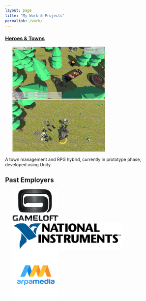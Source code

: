 ```yaml
---
layout: page
title: "My Work & Projects"
permalink: /work/
---
```


### [Heroes & Towns](/heroestowns)

<ul>
    <li style="display:inline">
        <a href="/images/pq3d1.png" target="_blank"><img src="/images/pq3d1.png" width="300" height="169" /></a>
        <a href="/images/pq3d2.png" target="_blank"><img src="/images/pq3d2.png" width="301" height="169" /></a>
    </li>
</ul>

A town management and RPG hybrid, currently in prototype phase, developed using Unity.

## Past Employers
<ul id="employers">
    <li style="display:inline">
        <a href="https://www.gameloft.com"><img src="/images/gameloft.png" /></a>
    </li>
    <li style="display:inline">
        <a href="https://www.ni.com/en-us.html"><img src="/images/ni-logo.png" /></a>
    </li>
    <li style="display:inline">
        <a href="http://arpamedia.ro/"><img src="/images/arpa.png" /></a>
    </li>
</ul>
